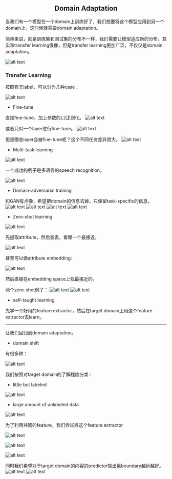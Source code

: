 ## <center> Domain Adaptation </center>

当我们有一个模型在一个domain上训练好了，我们想要将这个模型应用到另一个domain上，这时候就需要domain adaptation。


简单来说，就是训练集和测试集的分布不一样，我们需要让模型适应新的分布。其实和transfer learning很像，但是transfer learning更加广泛，不仅仅是domain adaptation。

![alt text](image.png)

### Transfer Learning

按照有无label，可以分为几种case：

![alt text](image-15.png)

- Fine-tune

直接fine-tune，加上参数的L2正则化。
![alt text](image-1.png)

或者只对一个layer进行fine-tune。
![alt text](image-2.png)

但是哪些layer会被fine-tune呢？这个不同任务差异很大。
![alt text](image-3.png)

- Multi-task learning

![alt text](image-4.png)

一个成功的例子是多语言的speech recognition。

![alt text](image-5.png)

- Domain-adversarial training


和GAN有点像，希望把domain的信息去掉，只保留task-specific的信息。
![alt text](image-8.png)
![alt text](image-9.png)
![alt text](image-7.png)
![alt text](image-6.png)

- Zero-shot learning

![alt text](image-10.png)

先提取attribute，然后查表，看哪一个最接近。

![alt text](image-11.png)

甚至可以做attribute embedding:

![alt text](image-12.png)

然后直接在embedding space上找最接近的。

两个zero-shot例子：
![alt text](image-13.png)
![alt text](image-14.png)

- self-taught learning

先学一个好用的feature extractor，然后在target domain上用这个feature extractor去learn。

---

让我们回归到domain adaptation。

- domain shift

有很多种：

![alt text](image-16.png)

我们按照对target domain的了解程度分类：

- little but labeled

![alt text](image-17.png)

- large amount of unlabeled data

![alt text](image-18.png)

为了利用共同的feature，我们尝试找这个feature extractor

![alt text](image-19.png)

![alt text](image-20.png)

![alt text](image-21.png)


同时我们希望对于target domain的内容的predictor输出离boundary越远越好。
![alt text](image-23.png)
![alt text](image-22.png)



